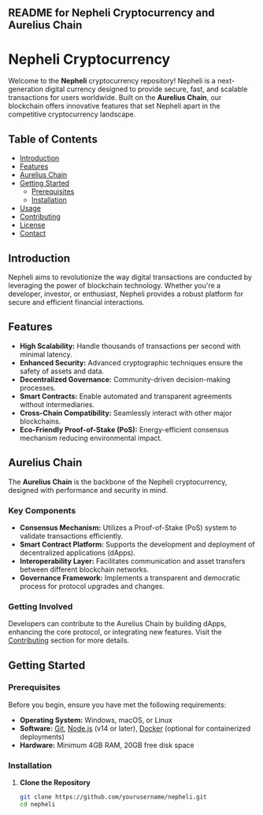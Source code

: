 
## README for Nepheli Cryptocurrency and Aurelius Chain

# Nepheli Cryptocurrency

Welcome to the **Nepheli** cryptocurrency repository! Nepheli is a next-generation digital currency designed to provide secure, fast, and scalable transactions for users worldwide. Built on the **Aurelius Chain**, our blockchain offers innovative features that set Nepheli apart in the competitive cryptocurrency landscape.

## Table of Contents

- [Introduction](#introduction)
- [Features](#features)
- [Aurelius Chain](#aurelius-chain)
- [Getting Started](#getting-started)
  - [Prerequisites](#prerequisites)
  - [Installation](#installation)
- [Usage](#usage)
- [Contributing](#contributing)
- [License](#license)
- [Contact](#contact)

## Introduction

Nepheli aims to revolutionize the way digital transactions are conducted by leveraging the power of blockchain technology. Whether you're a developer, investor, or enthusiast, Nepheli provides a robust platform for secure and efficient financial interactions.

## Features

- **High Scalability:** Handle thousands of transactions per second with minimal latency.
- **Enhanced Security:** Advanced cryptographic techniques ensure the safety of assets and data.
- **Decentralized Governance:** Community-driven decision-making processes.
- **Smart Contracts:** Enable automated and transparent agreements without intermediaries.
- **Cross-Chain Compatibility:** Seamlessly interact with other major blockchains.
- **Eco-Friendly Proof-of-Stake (PoS):** Energy-efficient consensus mechanism reducing environmental impact.

## Aurelius Chain

The **Aurelius Chain** is the backbone of the Nepheli cryptocurrency, designed with performance and security in mind.

### Key Components

- **Consensus Mechanism:** Utilizes a Proof-of-Stake (PoS) system to validate transactions efficiently.
- **Smart Contract Platform:** Supports the development and deployment of decentralized applications (dApps).
- **Interoperability Layer:** Facilitates communication and asset transfers between different blockchain networks.
- **Governance Framework:** Implements a transparent and democratic process for protocol upgrades and changes.

### Getting Involved

Developers can contribute to the Aurelius Chain by building dApps, enhancing the core protocol, or integrating new features. Visit the [Contributing](#contributing) section for more details.

## Getting Started

### Prerequisites

Before you begin, ensure you have met the following requirements:

- **Operating System:** Windows, macOS, or Linux
- **Software:** [Git](https://git-scm.com/), [Node.js](https://nodejs.org/) (v14 or later), [Docker](https://www.docker.com/) (optional for containerized deployments)
- **Hardware:** Minimum 4GB RAM, 20GB free disk space

### Installation

1. **Clone the Repository**

   ```bash
   git clone https://github.com/yourusername/nepheli.git
   cd nepheli
